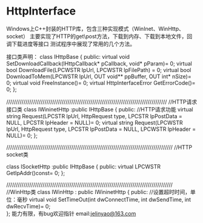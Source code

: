 # HttpInterface
Windows上C++封装的HTTP库，包含三种实现模式（WinInet、WinHttp、socket）
主要实现了HTTP的get\post方法，下载到内存、下载到本地文件，回调下载进度等接口
测试程序中展现了常用的几个方法。

接口类声明：
class IHttpBase
{
public:
	virtual void	SetDownloadCallback(IHttpCallback* pCallback, void* pParam)= 0;
	virtual bool	DownloadFile(LPCWSTR lpUrl, LPCWSTR lpFilePath) = 0;
	virtual bool	DownloadToMem(LPCWSTR lpUrl, OUT void** ppBuffer, OUT int* nSize)= 0;
	virtual void	FreeInstance()= 0;
	virtual HttpInterfaceError GetErrorCode()= 0;
};

////////////////////////////////////////////////////////////////////////////////////
//HTTP请求接口类
class IWininetHttp
	:public IHttpBase
{
public:
	//HTTP请求功能
	virtual string	Request(LPCSTR lpUrl, HttpRequest type, LPCSTR lpPostData = NULL, LPCSTR lpHeader = NULL)= 0;
	virtual string	Request(LPCWSTR lpUrl, HttpRequest type, LPCSTR lpPostData = NULL, LPCWSTR lpHeader = NULL)= 0;
};


///////////////////////////////////////////////////////////////////////////////////////
//HTTP socket类


class ISocketHttp
	:public IHttpBase
{
public:
	virtual LPCWSTR	GetIpAddr()const= 0;
};

///////////////////////////////////////////////////////////////////////////////////////
//WinHttp类
class IWinHttp
	: public IWininetHttp
{
public:
	//设置超时时间，单位：毫秒
	virtual void	SetTimeOut(int dwConnectTime,  int dwSendTime, int dwRecvTime)= 0;		
};
能力有限，有bug欢迎指针 email:jelinyao@163.com
